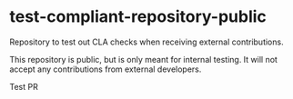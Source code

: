 # test-compliant-repository-public

Repository to test out CLA checks when receiving external contributions.

This repository is public, but is only meant for internal testing. It will not accept any contributions from external developers.

Test PR
